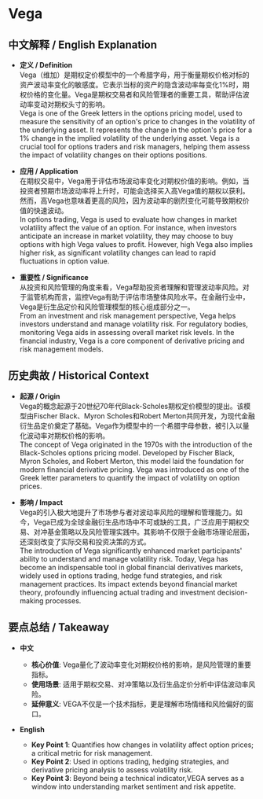 # Vega

## 中文解释 / English Explanation

* **定义 / Definition**  
  Vega（维加）是期权定价模型中的一个希腊字母，用于衡量期权价格对标的资产波动率变化的敏感度。它表示当标的资产的隐含波动率每变化1%时，期权价格的变化量。Vega是期权交易者和风险管理者的重要工具，帮助评估波动率变动对期权头寸的影响。  
  Vega is one of the Greek letters in the options pricing model, used to measure the sensitivity of an option's price to changes in the volatility of the underlying asset. It represents the change in the option's price for a 1% change in the implied volatility of the underlying asset. Vega is a crucial tool for options traders and risk managers, helping them assess the impact of volatility changes on their options positions.

* **应用 / Application**  
  在期权交易中，Vega用于评估市场波动率变化对期权价值的影响。例如，当投资者预期市场波动率将上升时，可能会选择买入高Vega值的期权以获利。然而，高Vega也意味着更高的风险，因为波动率的剧烈变化可能导致期权价值的快速波动。  
  In options trading, Vega is used to evaluate how changes in market volatility affect the value of an option. For instance, when investors anticipate an increase in market volatility, they may choose to buy options with high Vega values to profit. However, high Vega also implies higher risk, as significant volatility changes can lead to rapid fluctuations in option value.

* **重要性 / Significance**  
  从投资和风险管理的角度来看，Vega帮助投资者理解和管理波动率风险。对于监管机构而言，监控Vega有助于评估市场整体风险水平。在金融行业中，Vega是衍生品定价和风险管理模型的核心组成部分之一。  
  From an investment and risk management perspective, Vega helps investors understand and manage volatility risk. For regulatory bodies, monitoring Vega aids in assessing overall market risk levels. In the financial industry, Vega is a core component of derivative pricing and risk management models.

## 历史典故 / Historical Context

* **起源 / Origin**  
  Vega的概念起源于20世纪70年代Black-Scholes期权定价模型的提出。该模型由Fischer Black、Myron Scholes和Robert Merton共同开发，为现代金融衍生品定价奠定了基础。Vega作为模型中的一个希腊字母参数，被引入以量化波动率对期权价格的影响。  
  The concept of Vega originated in the 1970s with the introduction of the Black-Scholes options pricing model. Developed by Fischer Black, Myron Scholes, and Robert Merton, this model laid the foundation for modern financial derivative pricing. Vega was introduced as one of the Greek letter parameters to quantify the impact of volatility on option prices.

* **影响 / Impact**  
  Vega的引入极大地提升了市场参与者对波动率风险的理解和管理能力。如今，Vega已成为全球金融衍生品市场中不可或缺的工具，广泛应用于期权交易、对冲基金策略以及风险管理实践中。其影响不仅限于金融市场理论层面，还深刻改变了实际交易和投资决策的方式。  
  The introduction of Vega significantly enhanced market participants' ability to understand and manage volatility risk. Today, Vega has become an indispensable tool in global financial derivatives markets, widely used in options trading, hedge fund strategies, and risk management practices. Its impact extends beyond financial market theory, profoundly influencing actual trading and investment decision-making processes.

## 要点总结 / Takeaway

* **中文**  
  - **核心价值**: Vega量化了波动率变化对期权价格的影响，是风险管理的重要指标。  
  - **使用场景**: 适用于期权交易、对冲策略以及衍生品定价分析中评估波动率风险。  
  - **延伸意义**: VEGA不仅是一个技术指标，更是理解市场情绪和风险偏好的窗口。

* **English**  
  - **Key Point 1**: Quantifies how changes in volatility affect option prices; a critical metric for risk management.  
  - **Key Point 2**: Used in options trading, hedging strategies, and derivative pricing analysis to assess volatility risk.  
  - **Key Point 3**: Beyond being a technical indicator,VEGA serves as a window into understanding market sentiment and risk appetite.